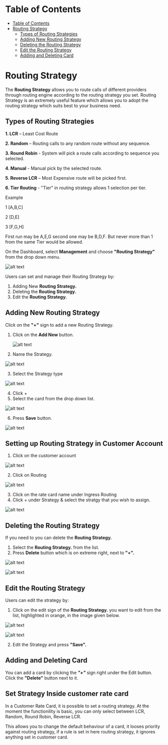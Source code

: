 # Table of Contents

* [Table of Contents](#table-of-contents)
* [Routing Strategy](#routing-strategy)
    * [Types of Routing Strategies](#types-of-routing-strategies)
    * [Adding New Routing Strategy](#adding-new-routing-strategy)
    * [Deleting the Routing Strategy](#deleting-the-routing-strategy)
    * [Edit the Routing Strategy](#edit-the-routing-strategy)
    * [Adding and Deleting Card](#adding-and-deleting-card)


# Routing Strategy

The **Routing Strategy** allows you to route calls of different providers through routing engine according to the routing strategy you set. Routing Strategy is an extremely useful feature which allows you to adopt the routing strategy which suits best to your business need.

## Types of Routing Strategies

**1. LCR** – Least Cost Route

**2. Random** – Routing calls to any random route without any sequence.

**3. Round Robin** - System will pick a route calls according to sequence you selected.
  
**4. Manual** - Manual pick by the selected route.
  
**5. Reverse LCR** – Most Expensive route will be picked first.

**6. Tier Routing**  -  "Tier" in routing strategy allows 1 selection per tier.

Example

1 [A,B,C]

2 [D,E]

3 [F,G,H]

First run may be A,E,G second one may be B,D,F. But never more than 1 from the same Tier would be allowed.

On the Dashboard, select **Management** and choose **"Routing Strategy"** from the drop down menu.

![alt text][routing-dashboard-new]

Users can set and manage their Routing Strategy by:
 
1. Adding New **Routing Strategy.**
2. Deleting the **Routing Strategy.**
3. Edit the **Routing Strategy.**

## Adding New Routing Strategy

Click on the **"+"** sign to add a new Routing Strategy.

1. Click on the **Add New** button.  

   ![alt text][routing-strategy2]

2. Name the Strategy.

![alt text][routing-strategy3]

3. Select the Strategy type

![alt text][routing-strategy4]

4. Click + 
5. Select the card from the drop down list.

![alt text][routing-strategy5]

6. Press **Save** button.

![alt text][routing-strategy6]

## Setting up Routing Strategy in Customer Account

1. Click on the customer account

![alt text][routing-strategy7]

2. Click on Routing

![alt text][routing-strategy8]

3. Click on the rate card name under Ingress Routing
4. Click + under Strategy & select the stratgy that you wish to assign.

![alt text][routing-strategy9]

## Deleting the Routing Strategy

If you need to you can delete the **Routing Strategy.**

1. Select the **Routing Strategy.** from the list.
2. Press **Delete** button which is on extreme right, next to **"+".**

![alt text][routing-strategy10]

![alt text][routing-strategy11]

## Edit the Routing Strategy
Users can edit the strategy by:

1. Click on the edit sign of the **Routing Strategy.** you want to edit from the list, highlighted in orange, in the image given below.  

![alt text][routing-strategy12]

![alt text][routing-strategy13]

2. Edit the Strategy and press **"Save".**

## Adding and Deleting Card

You can add a card by clicking the **_"+"_** sign right under the Edit button. Click the **"Delete"** button next to it.

## Set Strategy Inside customer rate card

In a Customer Rate Card, it is possible to set a routing strategy. At the moment the functionility is basic, you can only select between LCR, Random, Round Robin, Reverse LCR.

This allows you to change the default behaviour of a card, it looses priority against routing strategy, if a rule is set in here routing strategy, it ignores anything set in customer card.

[routing-dashboard-new]: https://raw.githubusercontent.com/digipigeon/connexcs-user-docs/master/img/routing-dashboard-new.png "routing-dashboard"

[edit-routing]: https://raw.githubusercontent.com/digipigeon/connexcs-user-docs/master/img/edit-routing.png "edit-routing"

[routing-strategy]: https://raw.githubusercontent.com/digipigeon/connexcs-user-docs/master/img/routing-strategy.png "routing-strategy"

[edit-routing-strategy]: https://raw.githubusercontent.com/digipigeon/connexcs-user-docs/master/img/edit-routing-strategy.png "edit-routing-strategy"


[routing-strategy1]: https://raw.githubusercontent.com/digipigeon/connexcs-user-docs/master/new-img/routing-strategy1.png "routing-strategy1"
[routing-strategy2]: https://raw.githubusercontent.com/digipigeon/connexcs-user-docs/master/new-img/routing-strategy2.png "routing-strategy2"
[routing-strategy3]: https://raw.githubusercontent.com/digipigeon/connexcs-user-docs/master/new-img/routing-strategy3.png "routing-strategy3"
[routing-strategy4]: https://raw.githubusercontent.com/digipigeon/connexcs-user-docs/master/new-img/routing-strategy4.png "routing-strategy4"
[routing-strategy5]: https://raw.githubusercontent.com/digipigeon/connexcs-user-docs/master/new-img/routing-strategy5.png "routing-strategy5"
[routing-strategy6]: https://raw.githubusercontent.com/digipigeon/connexcs-user-docs/master/new-img/routing-strategy6.png "routing-strategy6"

[routing-strategy7]: https://raw.githubusercontent.com/digipigeon/connexcs-user-docs/master/new-img/routing-strategy7.png "routing-strategy7"
[routing-strategy8]: https://raw.githubusercontent.com/digipigeon/connexcs-user-docs/master/new-img/routing-strategy8.png "routing-strategy8"
[routing-strategy9]: https://raw.githubusercontent.com/digipigeon/connexcs-user-docs/master/new-img/routing-strategy9.png "routing-strategy9"
[routing-strategy10]: https://raw.githubusercontent.com/digipigeon/connexcs-user-docs/master/new-img/routing-strategy10.png "routing-strategy10"
[routing-strategy11]: https://raw.githubusercontent.com/digipigeon/connexcs-user-docs/master/new-img/routing-strategy11.png "routing-strategy11"
[routing-strategy12]: https://raw.githubusercontent.com/digipigeon/connexcs-user-docs/master/new-img/routing-strategy12.png "routing-strategy12"
[routing-strategy13]: https://raw.githubusercontent.com/digipigeon/connexcs-user-docs/master/new-img/routing-strategy13.png "routing-strategy13"
